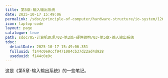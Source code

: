 ```yaml
---
title: 第5章-输入输出系统
date: 2025-10-17 15:49:06
permalink: /sdoc/principle-of-computer/hardware-structure/io-system/126b0eaf115a15ff144c0e9c
icon: laptop-code
layout: page
catalogue: true
path: sdoc/05-计算机原理/02-第2篇-硬件结构/03-第5章-输入输出系统
tdoc:
  detailDate: 2025-10-17 15:49:06.351
  fulluuid: f144c0e9ccf9471084cb37d22ad4d928
  useduuid: f144c0e9c
---
```


这是《第5章-输入输出系统》的一些笔记。
